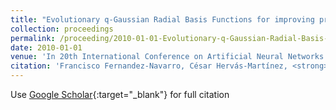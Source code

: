 ```yaml
---
title: "Evolutionary q-Gaussian Radial Basis Functions for improving prediction accuracy of gene classification using feature selection"
collection: proceedings
permalink: /proceeding/2010-01-01-Evolutionary-q-Gaussian-Radial-Basis-Functions-for-improving-prediction-accuracy-of-gene-classificat
date: 2010-01-01
venue: 'In 20th International Conference on Artificial Neural Networks (ICANN10)'
citation: 'Francisco Fernandez-Navarro, César Hervás-Martínez, <strong>Pedro Antonio Gutiérrez</strong>, R. Ruiz, J.C. Riquelme, &quot;Evolutionary q-Gaussian Radial Basis Functions for improving prediction accuracy of gene classification using feature selection.&quot; In 20th International Conference on Artificial Neural Networks (ICANN10), 2010, pp.327-336.'
---
```

Use [Google Scholar](https://scholar.google.com/scholar?q=Evolutionary+q+Gaussian+Radial+Basis+Functions+for+improving+prediction+accuracy+of+gene+classification+using+feature+selection){:target="_blank"} for full citation